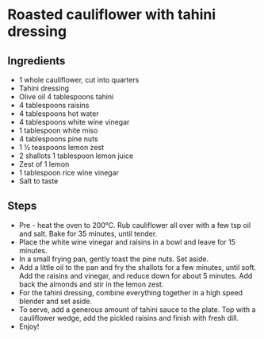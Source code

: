 # Roasted cauliflower with tahini dressing

## Ingredients 

- 1 whole cauliflower, cut into quarters
- Tahini dressing
- Olive oil 4 tablespoons tahini
- 4 tablespoons raisins 
- 4 tablespoons hot water
- 4 tablespoons white wine vinegar
- 1 tablespoon white miso
- 4 tablespoons pine nuts
- 1 1⁄2 teaspoons lemon zest
- 2 shallots 1 tablespoon lemon juice
- Zest of 1 lemon
- 1 tablespoon rice wine vinegar
- Salt to taste

## Steps

- Pre - heat the oven to 200°C. Rub cauliflower all over with a few tsp oil and salt. Bake for 35
minutes, until tender.
- Place the white wine vinegar and raisins in a bowl and leave for 15 minutes.
- In a small frying pan, gently toast the pine nuts. Set aside.
- Add a little oil to the pan and fry the shallots for a few minutes, until soft. Add the raisins and
vinegar, and reduce down for about 5 minutes. Add back the almonds and stir in the lemon zest.
- For the tahini dressing, combine everything together in a high speed blender and set aside.
- To serve, add a generous amount of tahini sauce to the plate. Top with a cauliflower wedge, add
the pickled raisins and finish with fresh dill.
- Enjoy!
